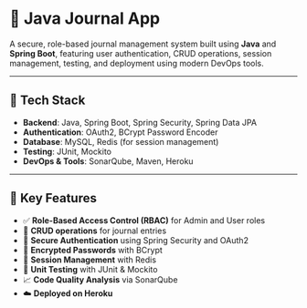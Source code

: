 # 📝 Java Journal App

A secure, role-based journal management system built using **Java** and **Spring Boot**, featuring user authentication, CRUD operations, session management, testing, and deployment using modern DevOps tools.

---

## 🚀 Tech Stack

- **Backend**: Java, Spring Boot, Spring Security, Spring Data JPA
- **Authentication**: OAuth2, BCrypt Password Encoder
- **Database**: MySQL, Redis (for session management)
- **Testing**: JUnit, Mockito
- **DevOps & Tools**: SonarQube, Maven, Heroku

---

## 🔐 Key Features

- ✅ **Role-Based Access Control (RBAC)** for Admin and User roles
- 🔄 **CRUD operations** for journal entries
- 🔐 **Secure Authentication** using Spring Security and OAuth2
- 🔐 **Encrypted Passwords** with BCrypt
- 💾 **Session Management** with Redis
- 🧪 **Unit Testing** with JUnit & Mockito
- 📈 **Code Quality Analysis** via SonarQube
- ☁️ **Deployed on Heroku**



